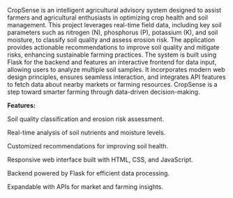CropSense is an intelligent agricultural advisory system designed to assist farmers and agricultural enthusiasts in optimizing crop health and soil management.
This project leverages real-time field data, including key soil parameters such as nitrogen (N), phosphorus (P), potassium (K), and soil moisture, to classify soil quality and assess erosion risk.
The application provides actionable recommendations to improve soil quality and mitigate risks, enhancing sustainable farming practices.
The system is built using Flask for the backend and features an interactive frontend for data input, allowing users to analyze multiple soil samples.
It incorporates modern web design principles, ensures seamless interaction, and integrates API features to fetch data about nearby markets or farming resources.
CropSense is a step toward smarter farming through data-driven decision-making.

**Features:**

Soil quality classification and erosion risk assessment.

Real-time analysis of soil nutrients and moisture levels.

Customized recommendations for improving soil health.

Responsive web interface built with HTML, CSS, and JavaScript.

Backend powered by Flask for efficient data processing.

Expandable with APIs for market and farming insights.
